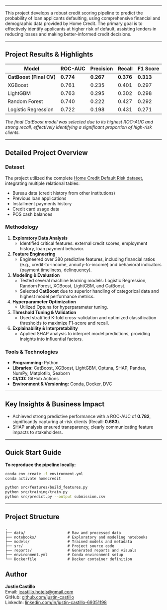 
---

This project develops a robust credit scoring pipeline to predict the probability of loan applicants defaulting, using comprehensive financial and demographic data provided by Home Credit. The primary goal is to effectively identify applicants at higher risk of default, assisting lenders in reducing losses and making better-informed credit decisions.

---

## Project Results & Highlights

| Model                  | ROC-AUC | Precision | Recall | F1 Score |
|------------------------|---------|-----------|--------|----------|
| **CatBoost (Final CV)** | **0.774** | **0.267** | **0.376** | **0.313** |
| XGBoost                | 0.761   | 0.235     | 0.401  | 0.297    |
| LightGBM               | 0.763   | 0.295     | 0.302  | 0.298    |
| Random Forest          | 0.740   | 0.222     | 0.427  | 0.292    |
| Logistic Regression    | 0.722   | 0.198     | 0.431  | 0.271    |

*The final CatBoost model was selected due to its highest ROC-AUC and strong recall, effectively identifying a significant proportion of high-risk clients.*

---

## Detailed Project Overview

### Dataset
The project utilized the complete [Home Credit Default Risk dataset](https://www.kaggle.com/c/home-credit-default-risk), integrating multiple relational tables:
- Bureau data (credit history from other institutions)
- Previous loan applications
- Installment payments history
- Credit card usage data
- POS cash balances

### Methodology
1. **Exploratory Data Analysis**
    - Identified critical features: external credit scores, employment history, loan payment behavior.
2. **Feature Engineering**
    - Engineered over 380 predictive features, including financial ratios (e.g., credit-to-income, annuity-to-income) and behavioral indicators (payment timeliness, delinquency).
3. **Modeling & Evaluation**
    - Tested several machine learning models: Logistic Regression, Random Forest, XGBoost, LightGBM, and CatBoost.
    - Selected **CatBoost** due to superior handling of categorical data and highest model performance metrics.
4. **Hyperparameter Optimization**
    - Utilized Optuna for hyperparameter tuning.
5. **Threshold Tuning & Validation**
    - Used stratified K-fold cross-validation and optimized classification thresholds to maximize F1-score and recall.
6. **Explainability & Interpretability**
    - Applied SHAP analysis to interpret model predictions, providing insights into influential factors.

### Tools & Technologies
- **Programming:** Python
- **Libraries:** CatBoost, XGBoost, LightGBM, Optuna, SHAP, Pandas, NumPy, Matplotlib, Seaborn
- **CI/CD:** GitHub Actions
- **Environment & Versioning:** Conda, Docker, DVC

---

## Key Insights & Business Impact
- Achieved strong predictive performance with a ROC-AUC of **0.782**, significantly capturing at-risk clients (Recall: **0.683**).
- SHAP analysis ensured transparency, clearly communicating feature impacts to stakeholders.

---
## Quick Start Guide

**To reproduce the pipeline locally:**

```bash
conda env create -f environment.yml
conda activate homecredit

python src/features/build_features.py
python src/training/train.py
python src/predict.py --output submission.csv
```

---

## Project Structure

    .
    ├── data/                   # Raw and processed data
    ├── notebooks/              # Exploratory and modeling notebooks
    ├── models/                 # Trained models and metadata
    ├── src/                    # Project source code
    ├── reports/                # Generated reports and visuals
    ├── environment.yml         # Conda environment setup
    └── Dockerfile              # Docker container definition

## Author

**Justin Castillo**  
Email: [jcastillo.hotels@gmail.com](mailto:jcastillo.hotels@gmail.com)  
GitHub: [github.com/justin-castillo](https://github.com/justin-castillo)  
LinkedIn: [linkedin.com/in/justin-castillo-69351198](https://www.linkedin.com/in/justin-castillo-69351198/)

